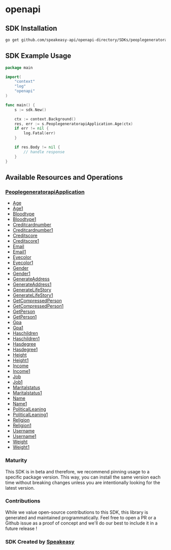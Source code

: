 # openapi

<!-- Start SDK Installation -->
## SDK Installation

```bash
go get github.com/speakeasy-api/openapi-directory/SDKs/peoplegeneratorapi.live/v0/go
```
<!-- End SDK Installation -->

## SDK Example Usage
<!-- Start SDK Example Usage -->
```go
package main

import(
	"context"
	"log"
	"openapi"
)

func main() {
    s := sdk.New()

    ctx := context.Background()
    res, err := s.PeoplegeneratorapiApplication.Age(ctx)
    if err != nil {
        log.Fatal(err)
    }

    if res.Body != nil {
        // handle response
    }
}
```
<!-- End SDK Example Usage -->

<!-- Start SDK Available Operations -->
## Available Resources and Operations


### [PeoplegeneratorapiApplication](docs/peoplegeneratorapiapplication/README.md)

* [Age](docs/peoplegeneratorapiapplication/README.md#age)
* [Age1](docs/peoplegeneratorapiapplication/README.md#age1)
* [Bloodtype](docs/peoplegeneratorapiapplication/README.md#bloodtype)
* [Bloodtype1](docs/peoplegeneratorapiapplication/README.md#bloodtype1)
* [Creditcardnumber](docs/peoplegeneratorapiapplication/README.md#creditcardnumber)
* [Creditcardnumber1](docs/peoplegeneratorapiapplication/README.md#creditcardnumber1)
* [Creditscore](docs/peoplegeneratorapiapplication/README.md#creditscore)
* [Creditscore1](docs/peoplegeneratorapiapplication/README.md#creditscore1)
* [Email](docs/peoplegeneratorapiapplication/README.md#email)
* [Email1](docs/peoplegeneratorapiapplication/README.md#email1)
* [Eyecolor](docs/peoplegeneratorapiapplication/README.md#eyecolor)
* [Eyecolor1](docs/peoplegeneratorapiapplication/README.md#eyecolor1)
* [Gender](docs/peoplegeneratorapiapplication/README.md#gender)
* [Gender1](docs/peoplegeneratorapiapplication/README.md#gender1)
* [GenerateAddress](docs/peoplegeneratorapiapplication/README.md#generateaddress)
* [GenerateAddress1](docs/peoplegeneratorapiapplication/README.md#generateaddress1)
* [GenerateLifeStory](docs/peoplegeneratorapiapplication/README.md#generatelifestory)
* [GenerateLifeStory1](docs/peoplegeneratorapiapplication/README.md#generatelifestory1)
* [GetCompressedPerson](docs/peoplegeneratorapiapplication/README.md#getcompressedperson)
* [GetCompressedPerson1](docs/peoplegeneratorapiapplication/README.md#getcompressedperson1)
* [GetPerson](docs/peoplegeneratorapiapplication/README.md#getperson)
* [GetPerson1](docs/peoplegeneratorapiapplication/README.md#getperson1)
* [Gpa](docs/peoplegeneratorapiapplication/README.md#gpa)
* [Gpa1](docs/peoplegeneratorapiapplication/README.md#gpa1)
* [Haschildren](docs/peoplegeneratorapiapplication/README.md#haschildren)
* [Haschildren1](docs/peoplegeneratorapiapplication/README.md#haschildren1)
* [Hasdegree](docs/peoplegeneratorapiapplication/README.md#hasdegree)
* [Hasdegree1](docs/peoplegeneratorapiapplication/README.md#hasdegree1)
* [Height](docs/peoplegeneratorapiapplication/README.md#height)
* [Height1](docs/peoplegeneratorapiapplication/README.md#height1)
* [Income](docs/peoplegeneratorapiapplication/README.md#income)
* [Income1](docs/peoplegeneratorapiapplication/README.md#income1)
* [Job](docs/peoplegeneratorapiapplication/README.md#job)
* [Job1](docs/peoplegeneratorapiapplication/README.md#job1)
* [Maritalstatus](docs/peoplegeneratorapiapplication/README.md#maritalstatus)
* [Maritalstatus1](docs/peoplegeneratorapiapplication/README.md#maritalstatus1)
* [Name](docs/peoplegeneratorapiapplication/README.md#name)
* [Name1](docs/peoplegeneratorapiapplication/README.md#name1)
* [PoliticalLeaning](docs/peoplegeneratorapiapplication/README.md#politicalleaning)
* [PoliticalLeaning1](docs/peoplegeneratorapiapplication/README.md#politicalleaning1)
* [Religion](docs/peoplegeneratorapiapplication/README.md#religion)
* [Religion1](docs/peoplegeneratorapiapplication/README.md#religion1)
* [Username](docs/peoplegeneratorapiapplication/README.md#username)
* [Username1](docs/peoplegeneratorapiapplication/README.md#username1)
* [Weight](docs/peoplegeneratorapiapplication/README.md#weight)
* [Weight1](docs/peoplegeneratorapiapplication/README.md#weight1)
<!-- End SDK Available Operations -->

### Maturity

This SDK is in beta and therefore, we recommend pinning usage to a specific package version.
This way, you can install the same version each time without breaking changes unless you are intentionally
looking for the latest version.

### Contributions

While we value open-source contributions to this SDK, this library is generated and maintained programmatically.
Feel free to open a PR or a Github issue as a proof of concept and we'll do our best to include it in a future release !

### SDK Created by [Speakeasy](https://docs.speakeasyapi.dev/docs/using-speakeasy/client-sdks)
